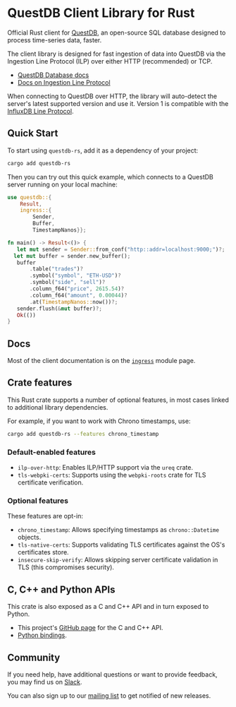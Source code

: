 # QuestDB Client Library for Rust

Official Rust client for [QuestDB](https://questdb.io/), an open-source SQL
database designed to process time-series data, faster.

The client library is designed for fast ingestion of data into QuestDB via the
Ingestion Line Protocol (ILP) over either HTTP (recommended) or TCP.

* [QuestDB Database docs](https://questdb.io/docs/)
* [Docs on Ingestion Line Protocol](https://questdb.io/docs/reference/api/ilp/overview/)

When connecting to QuestDB over HTTP, the library will auto-detect the server's
latest supported version and use it. Version 1 is compatible with
the [InfluxDB Line Protocol](https://docs.influxdata.com/influxdb/v2/reference/syntax/line-protocol/).

## Quick Start

To start using `questdb-rs`, add it as a dependency of your project:

```bash
cargo add questdb-rs
```

Then you can try out this quick example, which connects to a QuestDB server
running on your local machine:

```rust no_run
use questdb::{
    Result,
    ingress::{
        Sender,
        Buffer,
        TimestampNanos}};

fn main() -> Result<()> {
   let mut sender = Sender::from_conf("http::addr=localhost:9000;")?;
  let mut buffer = sender.new_buffer();
   buffer
       .table("trades")?
       .symbol("symbol", "ETH-USD")?
       .symbol("side", "sell")?
       .column_f64("price", 2615.54)?
       .column_f64("amount", 0.00044)?
       .at(TimestampNanos::now())?;
   sender.flush(&mut buffer)?;
   Ok(())
}
```

## Docs

Most of the client documentation is on the
[`ingress`](https://docs.rs/questdb-rs/5.0.0-rc1/questdb/ingress/) module page.

## Crate features

This Rust crate supports a number of optional features, in most cases linked
to additional library dependencies.

For example, if you want to work with Chrono timestamps, use:

```bash
cargo add questdb-rs --features chrono_timestamp
```

### Default-enabled features

* `ilp-over-http`: Enables ILP/HTTP support via the `ureq` crate.
* `tls-webpki-certs`: Supports using the `webpki-roots` crate for TLS
  certificate verification.

### Optional features

These features are opt-in:

* `chrono_timestamp`: Allows specifying timestamps as `chrono::Datetime` objects.
* `tls-native-certs`: Supports validating TLS certificates against the OS's
  certificates store.
* `insecure-skip-verify`: Allows skipping server certificate validation in TLS
  (this compromises security).

## C, C++ and Python APIs

This crate is also exposed as a C and C++ API and in turn exposed to Python.

* This project's [GitHub page](https://github.com/questdb/c-questdb-client)
  for the C and C++ API.
* [Python bindings](https://github.com/questdb/py-questdb-client).

## Community

If you need help, have additional questions or want to provide feedback, you
may find us on [Slack](https://slack.questdb.io/).

You can also sign up to our [mailing list](https://questdb.io/community/) to
get notified of new releases.
